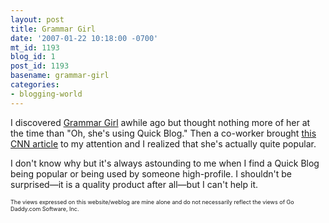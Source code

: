 ```yaml
---
layout: post
title: Grammar Girl
date: '2007-01-22 10:18:00 -0700'
mt_id: 1193
blog_id: 1
post_id: 1193
basename: grammar-girl
categories:
- blogging-world
---
```

<p>
I discovered <a href="http://grammar.qdnow.com/">Grammar Girl</a> awhile ago but thought nothing more of her at the time than "Oh, she's using Quick Blog." Then a co-worker brought <a href="http://www.cnn.com/2007/TECH/internet/01/22/grammar.girl/index.html">this CNN article</a> to my attention and I realized that she's actually quite popular.
</p>
<p>
I don't know why but it's always astounding to me when I find a Quick Blog being popular or being used by someone high-profile. I shouldn't be surprised&#x2014;it is a quality product after all&#x2014;but I can't help it.
</p>
<p style="font-size:xx-small;">
The views expressed on this website/weblog are mine alone and do not necessarily reflect the views of Go Daddy.com Software, Inc.
</p>
